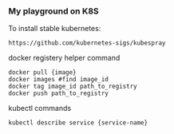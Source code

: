 ### My playground on K8S

To install stable kubernetes:

```
https://github.com/kubernetes-sigs/kubespray
```

docker registery helper command

```
docker pull {image}
docker images #find image_id
docker tag image_id path_to_registry
docker push path_to_registry
```

kubectl commands

```
kubectl describe service {service-name}
```
